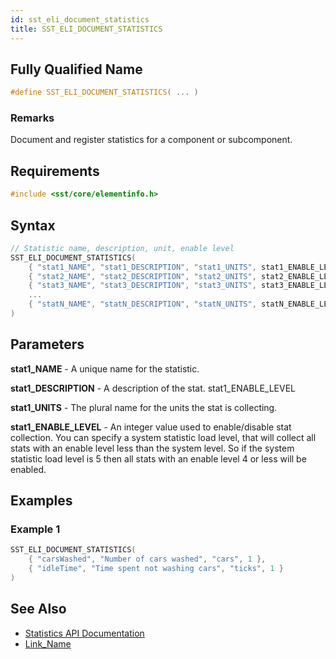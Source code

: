 ```yaml
---
id: sst_eli_document_statistics
title: SST_ELI_DOCUMENT_STATISTICS 
---
```

## Fully Qualified Name
```cpp
#define SST_ELI_DOCUMENT_STATISTICS( ... )
```

### Remarks

Document and register statistics for a component or subcomponent.

## Requirements

```cpp
#include <sst/core/elementinfo.h>
```

## Syntax

```cpp
// Statistic name, description, unit, enable level
SST_ELI_DOCUMENT_STATISTICS(
    { "stat1_NAME", "stat1_DESCRIPTION", "stat1_UNITS", stat1_ENABLE_LEVEL },
    { "stat2_NAME", "stat2_DESCRIPTION", "stat2_UNITS", stat2_ENABLE_LEVEL },
    { "stat3_NAME", "stat3_DESCRIPTION", "stat3_UNITS", stat3_ENABLE_LEVEL },
    ...
    { "statN_NAME", "statN_DESCRIPTION", "statN_UNITS", statN_ENABLE_LEVEL }
)
```

## Parameters

**stat1_NAME** - A unique name for the statistic.

**stat1_DESCRIPTION** - A description of the stat. stat1_ENABLE_LEVEL

**stat1_UNITS** - The plural name for the units the stat is collecting.

**stat1_ENABLE_LEVEL** - An integer value used to enable/disable stat collection. You can specify a system statistic load level, that will collect all stats with an enable level less than the system level. So if the system statistic load level is 5 then all stats with an enable level 4 or less will be enabled.

## Examples

### Example 1
```cpp
SST_ELI_DOCUMENT_STATISTICS(
    { "carsWashed", "Number of cars washed", "cars", 1 },
    { "idleTime", "Time spent not washing cars", "ticks", 1 }
)
```

## See Also

- [Statistics API Documentation](http://sst-simulator.org/SSTPages/SSTDeveloperSSTStatisticsAPI/)
- [Link_Name](TBA)